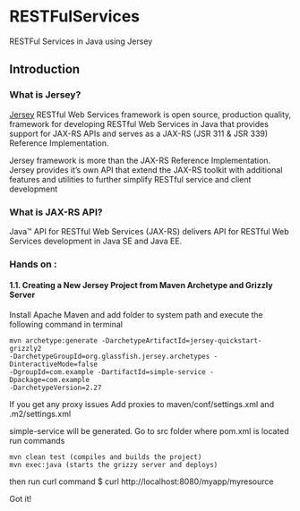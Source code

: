 # RESTFulServices
RESTFul Services in Java using Jersey

## Introduction 

### What is Jersey? 

[Jersey](https://jersey.github.io/) RESTful Web Services framework is open source, production quality,
framework for developing RESTful Web Services in Java that provides support 
for JAX-RS APIs and serves as a JAX-RS (JSR 311 & JSR 339) Reference Implementation.

Jersey framework is more than the JAX-RS Reference Implementation. Jersey provides 
it’s own API that extend the JAX-RS toolkit with additional features and 
utilities to further simplify RESTful service and client development

### What is JAX-RS API?
Java™ API for RESTful Web Services (JAX-RS) delivers API for RESTful Web Services development in Java SE and Java EE.

### Hands on : 

#### 1.1. Creating a New Jersey Project from Maven Archetype and Grizzly Server 

Install Apache Maven and add folder to system path and execute the following command in terminal

```
mvn archetype:generate -DarchetypeArtifactId=jersey-quickstart-grizzly2 
-DarchetypeGroupId=org.glassfish.jersey.archetypes -DinteractiveMode=false 
-DgroupId=com.example -DartifactId=simple-service -Dpackage=com.example
-DarchetypeVersion=2.27
```

If you get any proxy issues 
Add proxies to maven/conf/settings.xml 
and .m2/settings.xml 


simple-service will be generated. 
Go to src folder where pom.xml is located 
run commands
```
mvn clean test (compiles and builds the project)
mvn exec:java (starts the grizzy server and deploys) 
```

then run curl command 
$ curl http://localhost:8080/myapp/myresource

Got it!





